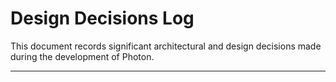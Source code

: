 # Design Decisions Log

This document records significant architectural and design decisions made during the development of Photon.

---

